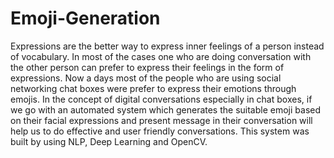 # Emoji-Generation
Expressions are the better way to express inner feelings of a person instead of vocabulary. In most of the cases one who are doing conversation with the other person can prefer to express their feelings in the form of expressions.  Now a days most of the people who are using social networking chat boxes were prefer to express their emotions  through emojis. In the concept of digital conversations especially in chat boxes, if we go with an automated system which generates the suitable emoji based  on their facial expressions and present message in their conversation will help us to do effective and user friendly conversations. This system was built by using NLP, Deep Learning and OpenCV.

